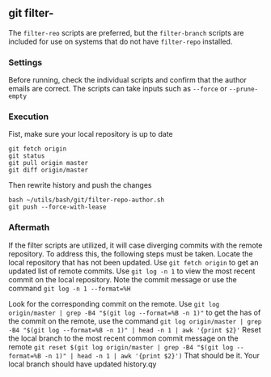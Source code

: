 ## git filter-
The `filter-reo` scripts are preferred, but the `filter-branch` scripts are included for use on systems that do not have `filter-repo` installed.
### Settings
Before running, check the individual scripts and confirm that the author emails are correct.
The scripts can take inputs such as `--force` or `--prune-empty`
### Execution
Fist, make sure your local repository is up to date
```
git fetch origin
git status
git pull origin master
git diff origin/master
```
Then rewrite history and push the changes
```
bash ~/utils/bash/git/filter-repo-author.sh
git push --force-with-lease
```
### Aftermath
If the filter scripts are utilized, it will case diverging commits with the remote repository.
To address this, the following steps must be taken.
Locate the local repository that has not been updated.
Use `git fetch origin` to get an updated list of remote commits.
Use `git log -n 1` to view the most recent commit on the local repository.
Note the commit message or use the command `git log -n 1 --format=%H`

Look for the corresponding commit on the  remote.
Use `git log origin/master | grep -B4 "$(git log --format=%B -n 1)"`
to get the has of the commit on the remote, use the command
`git log origin/master | grep -B4 "$(git log --format=%B -n 1)" | head -n 1 | awk '{print $2}'`
Reset the local branch to the most recent common commit message on the remote
`git reset $(git log origin/master | grep -B4 "$(git log --format=%B -n 1)" | head -n 1 | awk '{print $2}')`
That should be it.
Your local branch should have updated history.qy
